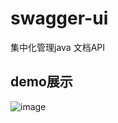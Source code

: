 # swagger-ui
集中化管理java 文档API

## demo展示
![image](https://raw.githubusercontent.com/hankskfc/swagger-ui/master/swagger-ui.png)
